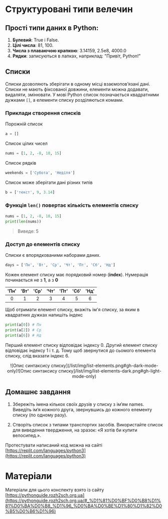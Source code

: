 # Структуровані типи велечин

## Прості типи даних в Python:

1. **Булевий**: True і False.
2. **Цілі числа**: 81, 100.
3. **Числа з плаваючою крапкою**:  3.14159, 2.5e8, 4000.0
4. **Рядки**: записуються в лапках, наприклад: "Привіт, Python!"

## Списки

Списки дозволяють зберігати в одному місці взаємопов’язані дані.
Списки не мають фіксованої довжини, елементи можна додавати, видаляти, змінювати.
У мові Python список позначається квадратними дужками `[]`, а елементи списку розділяються комами.

### Приклади створення списків

Порожній список

```python
a = []
```

Список цілих чисел

```python
nums = [1, 2, -8, 10, 15]
```

Список рядків

```python
weekends = ['Субота', 'Неділя']
```

Список може зберігати дані різних типів

```python
b = ['текст', 9, 3.14]
```

### Функція `len()` повертає кількість елементів списку

```python
nums = [1, 2, -8, 10, 15]
print(len(nums))
```
> Виведе: 5

### Доступ до елементів списку

Списки є впорядкованими наборами даних.

```python
days = ['Пн', 'Вт', 'Ср', 'Чт', 'Пт', 'Сб', 'Нд']
```
Кожен елемент списку має порядковий номер (**index**).
Нумерація починається не з **1**, а з **0**

| **'Пн'** | **'Вт'** | **'Ср'** | **'Чт'** | **'Пт'** | **'Сб'** | **'Нд'** |
|:--------:|:--------:|:--------:|:--------:|:--------:|:--------:|:--------:|
| 0        | 1        | 2        | 3        | 4        | 5        | 6        |

Щоб отримати елемент списку, вкажіть ім'я списку, за яким в квадратних дужках напишіть індекс

```python
print(a[0]) # Пн
print(a[2]) # Ср
print(a[6]) # Нд
```
Перший елемент списку відповідає індексу 0. Другий елемент списку відповідає індексу 1 і т. д.
Тому щоб звернутися до сьомого елемента списку, слід вказати індекс 6.

<p align="center">
  ![Опис синтаксису списку](/list/img/list-elements.png#gh-dark-mode-only)![Опис синтаксису списку]/list/img/list-elements-dark.png#gh-light-mode-only)
</p>

## Домашнє завдання

1. Збережіть імена кількох своїх друзів у списку з ім’ям names. Виведіть ім’я кожного друга, звернувшись до кожного елементу списку (по одному разу).

2. Cтворіть список з типами транспортих засобів. Використайте список для виведення твердження, на зразок: «Я хотів би купити велосипед.».

Протестувати написаний код можна на сайті [https://replit.com/languages/python3](https://replit.com/languages/python3)

# Матеріали

Матеріали для цього конспекту взято із сайту [https://pythonguide.rozh2sch.org.ua](https://pythonguide.rozh2sch.org.ua/#_%D1%81%D0%BF%D0%B8%D1%81%D0%BA%D0%B8_%D1%96_%D0%BA%D0%BE%D1%80%D1%82%D0%B5%D0%B6%D1%96)
